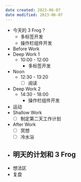 ```yaml
---
date created: 2023-06-07 
date modified: 2023-06-07
---
```

- 今天的 3 Frog？
	- 多标签开发
	- 操作栏组件开发
- Before Work
- Deep Work 1
	- 10:00 - 12:00
		- 多标签开发
- Noon
	- 12:30 - 13:20
		- [ ] 阅读
- Deep Work 2
	- 14:30 - 18:00
		- 操作栏组件开发
- 运动
- Shallow Work
	- [ ] 制定第二天工作计划
- After Work
	- [ ] 冥想
	- [ ] 冷水浴
- 明天的计划和 3 Frog
	- 
- 想法区
- 复盘
